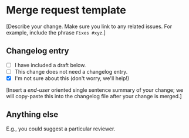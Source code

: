 # Merge request template

[Describe your change.  Make sure you link to any related issues.  For example, include 
the phrase `Fixes #xyz`.]


## Changelog entry

  - [ ] I have included a draft below.
  - [ ] This change does not need a changelog entry.
  - [x] I'm not sure about this (don't worry, we'll help!)

[Insert a *end-user* oriented single sentence summary of your change; we will
copy-paste this into the changelog file after your change is merged.]


## Anything else

E.g., you could suggest a particular reviewer.
